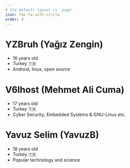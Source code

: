 ```yaml
---
# the default layout is 'page'
icon: fas fa-info-circle
order: 4
---
```


# YZBruh (Yağız Zengin)
 - 16 years old 
 - Turkey 🇹🇷
 - Android, linux, open source

# V6lhost (Mehmet Ali Cuma)
 - 17 years old
 - Turkey 🇹🇷
 - Cyber Security, Embedded Systems & GNU-Linux etc.

# Yavuz Selim (YavuzB)
 - 18 years old
 - Turkey 🇹🇷
 - Popular technology and science
